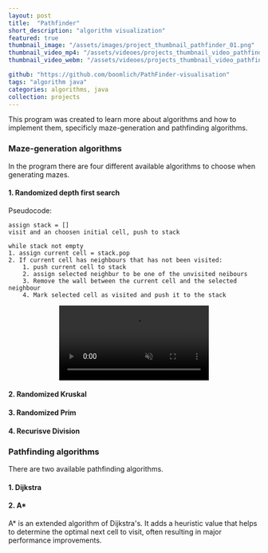 ```yaml
---
layout: post
title:  "Pathfinder"
short_description: "algorithm visualization"
featured: true
thumbnail_image: "/assets/images/project_thumbnail_pathfinder_01.png"
thumbnail_video_mp4: "/assets/videoes/projects_thumbnail_video_pathfinder_01.mp4"
thumbnail_video_webm: "/assets/videoes/projects_thumbnail_video_pathfinder_01.webm"

github: "https://github.com/boomlich/PathFinder-visualisation"
tags: "algorithm java"
categories: algorithms, java
collection: projects
---
```


This program was created to learn more about algorithms and how to implement them, specificly maze-generation and pathfinding algorithms.

### Maze-generation algorithms
In the program there are four different available algorithms to choose when generating mazes.

#### 1. Randomized depth first search


Pseudocode:
```
assign stack = []
visit and an choosen initial cell, push to stack

while stack not empty
1. assign current cell = stack.pop
2. If current cell has neighbours that has not been visited:
    1. push current cell to stack
    2. assign selected neighbur to be one of the unvisited neibours
    3. Remove the wall between the current cell and the selected neighbour
    4. Mark selected cell as visited and push it to the stack
```
<center>
    <video class="in-article-video" autoplay muted playsinline loop>
        <source src="/assets/videoes/articles/project_article_pathfinder_DFS_01.mp4" type="video/mp4">
        <source src="/assets/videoes/articles/project_article_pathfinder_DFS_01.webm" type="video/webm">
    </video>
</center>

#### 2. Randomized Kruskal
#### 3. Randomized Prim
#### 4. Recurisve Division


### Pathfinding algorithms

There are two available pathfinding algorithms.

#### 1. Dijkstra



#### 2. A*
A* is an extended algorithm of Dijkstra's. It adds a heuristic value that helps to determine
the optimal next cell to visit, often resulting in major performance improvements.